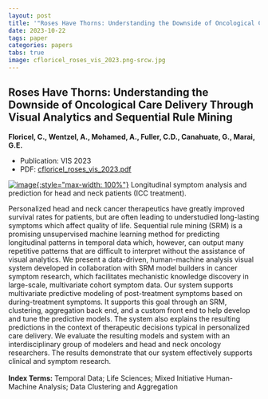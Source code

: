 ```yaml
---
layout: post
title: '"Roses Have Thorns: Understanding the Downside of Oncological Care Delivery Through Visual Analytics and Sequential Rule Mining"'
date: 2023-10-22
tags: paper
categories: papers
tabs: true
image: cfloricel_roses_vis_2023.png-srcw.jpg
---
```


## Roses Have Thorns: Understanding the Downside of Oncological Care Delivery Through Visual Analytics and Sequential Rule Mining
**Floricel, C., Wentzel, A., Mohamed, A., Fuller, C.D., Canahuate, G., Marai, G.E.**
- Publication: VIS 2023
- PDF: [cfloricel_roses_vis_2023.pdf](/documents/cfloricel_roses_vis_2023.pdf)


[![image](https://www.evl.uic.edu/output/originals/cfloricel_roses_vis_2023.png-srcw.jpg){:style="max-width: 100%"}](https://www.evl.uic.edu/output/originals/cfloricel_roses_vis_2023.png-srcw.jpg)
Longitudinal symptom analysis and prediction for head and neck patients (ICC treatment).

Personalized head and neck cancer therapeutics have greatly improved survival rates for patients, but are often leading to understudied long-lasting symptoms which affect quality of life. Sequential rule mining (SRM) is a promising unsupervised machine
learning method for predicting longitudinal patterns in temporal data which, however, can output many repetitive patterns that are difficult to interpret without the assistance of visual analytics. We present a data-driven, human-machine analysis visual system
developed in collaboration with SRM model builders in cancer symptom research, which facilitates mechanistic knowledge discovery in large-scale, multivariate cohort symptom data. Our system supports multivariate predictive modeling of post-treatment symptoms
based on during-treatment symptoms. It supports this goal through an SRM, clustering, aggregation back end, and a custom front
end to help develop and tune the predictive models. The system also explains the resulting predictions in the context of therapeutic
decisions typical in personalized care delivery. We evaluate the resulting models and system with an interdisciplinary group of modelers and head and neck oncology researchers. The results demonstrate that our system effectively supports clinical and symptom research.<br><br>
<strong>Index Terms:</strong> Temporal Data; Life Sciences; Mixed Initiative Human-Machine Analysis; Data Clustering and Aggregation